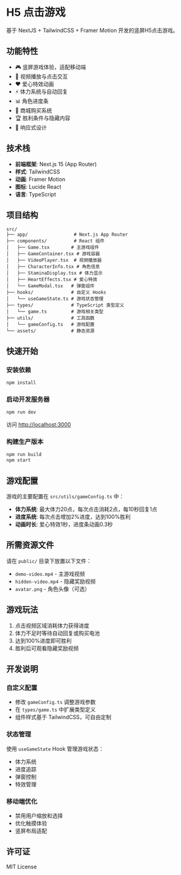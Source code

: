 # H5 点击游戏

基于 NextJS + TailwindCSS + Framer Motion 开发的竖屏H5点击游戏。

## 功能特性

- 🎮 竖屏游戏体验，适配移动端
- 🎥 视频播放与点击交互
- ❤️ 爱心特效动画
- ⚡ 体力系统与自动回复
- 📊 角色进度条
- 🛒 商城购买系统
- 🏆 胜利条件与隐藏内容
- 📱 响应式设计

## 技术栈

- **前端框架**: Next.js 15 (App Router)
- **样式**: TailwindCSS
- **动画**: Framer Motion
- **图标**: Lucide React
- **语言**: TypeScript

## 项目结构

```
src/
├── app/                 # Next.js App Router
├── components/          # React 组件
│   ├── Game.tsx        # 主游戏组件
│   ├── GameContainer.tsx # 游戏容器
│   ├── VideoPlayer.tsx  # 视频播放器
│   ├── CharacterInfo.tsx # 角色信息
│   ├── StaminaDisplay.tsx # 体力显示
│   ├── HeartEffects.tsx # 爱心特效
│   └── GameModal.tsx   # 弹窗组件
├── hooks/              # 自定义 Hooks
│   └── useGameState.ts # 游戏状态管理
├── types/              # TypeScript 类型定义
│   └── game.ts         # 游戏相关类型
├── utils/              # 工具函数
│   └── gameConfig.ts   # 游戏配置
└── assets/             # 静态资源
```

## 快速开始

### 安装依赖

```bash
npm install
```

### 启动开发服务器

```bash
npm run dev
```

访问 [http://localhost:3000](http://localhost:3000)

### 构建生产版本

```bash
npm run build
npm start
```

## 游戏配置

游戏的主要配置在 `src/utils/gameConfig.ts` 中：

- **体力系统**: 最大体力20点，每次点击消耗2点，每10秒回复1点
- **进度系统**: 每次点击增加2%进度，达到100%胜利
- **动画时长**: 爱心特效1秒，进度条动画0.3秒

## 所需资源文件

请在 `public/` 目录下放置以下文件：

- `demo-video.mp4` - 主游戏视频
- `hidden-video.mp4` - 隐藏奖励视频
- `avatar.png` - 角色头像（可选）

## 游戏玩法

1. 点击视频区域消耗体力获得进度
2. 体力不足时等待自动回复或购买电池
3. 达到100%进度即可胜利
4. 胜利后可观看隐藏奖励视频

## 开发说明

### 自定义配置

- 修改 `gameConfig.ts` 调整游戏参数
- 在 `types/game.ts` 中扩展类型定义
- 组件样式基于 TailwindCSS，可自由定制

### 状态管理

使用 `useGameState` Hook 管理游戏状态：
- 体力系统
- 进度追踪
- 弹窗控制
- 特效管理

### 移动端优化

- 禁用用户缩放和选择
- 优化触摸体验
- 竖屏布局适配

## 许可证

MIT License
